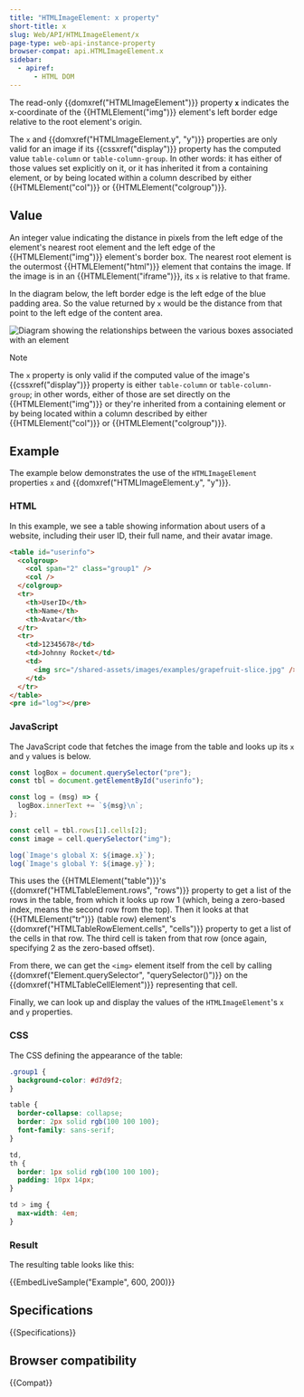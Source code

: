 ```yaml
---
title: "HTMLImageElement: x property"
short-title: x
slug: Web/API/HTMLImageElement/x
page-type: web-api-instance-property
browser-compat: api.HTMLImageElement.x
sidebar:
  - apiref:
      - HTML DOM
---
```


The read-only {{domxref("HTMLImageElement")}} property
**`x`** indicates the x-coordinate of the
{{HTMLElement("img")}} element's left border edge relative to the root element's
origin.

The `x` and {{domxref("HTMLImageElement.y", "y")}} properties are only valid
for an image if its {{cssxref("display")}} property has the computed value
`table-column` or `table-column-group`. In other words: it has
either of those values set explicitly on it, or it has inherited it from a containing
element, or by being located within a column described by either {{HTMLElement("col")}}
or {{HTMLElement("colgroup")}}.

## Value

An integer value indicating the distance in pixels from the left edge of the element's
nearest root element and the left edge of the {{HTMLElement("img")}} element's border
box. The nearest root element is the outermost {{HTMLElement("html")}} element that
contains the image. If the image is in an {{HTMLElement("iframe")}}, its `x`
is relative to that frame.

In the diagram below, the left border edge is the left edge of the blue padding area.
So the value returned by `x` would be the distance from that point to the
left edge of the content area.

![Diagram showing the relationships between the various boxes associated with an element](boxmodel-3.png)

> [!NOTE]
> The `x` property is only valid if the computed
> value of the image's {{cssxref("display")}} property is either
> `table-column` or `table-column-group`; in other words, either
> of those are set directly on the {{HTMLElement("img")}} or they're inherited from a
> containing element or by being located within a column described by either
> {{HTMLElement("col")}} or {{HTMLElement("colgroup")}}.

## Example

The example below demonstrates the use of the `HTMLImageElement` properties
`x` and {{domxref("HTMLImageElement.y", "y")}}.

### HTML

In this example, we see a table showing information about users of a website,
including their user ID, their full name, and their avatar image.

```html
<table id="userinfo">
  <colgroup>
    <col span="2" class="group1" />
    <col />
  </colgroup>
  <tr>
    <th>UserID</th>
    <th>Name</th>
    <th>Avatar</th>
  </tr>
  <tr>
    <td>12345678</td>
    <td>Johnny Rocket</td>
    <td>
      <img src="/shared-assets/images/examples/grapefruit-slice.jpg" />
    </td>
  </tr>
</table>
<pre id="log"></pre>
```

### JavaScript

The JavaScript code that fetches the image from the table and looks up its
`x` and `y` values is below.

```js
const logBox = document.querySelector("pre");
const tbl = document.getElementById("userinfo");

const log = (msg) => {
  logBox.innerText += `${msg}\n`;
};

const cell = tbl.rows[1].cells[2];
const image = cell.querySelector("img");

log(`Image's global X: ${image.x}`);
log(`Image's global Y: ${image.y}`);
```

This uses the {{HTMLElement("table")}}'s {{domxref("HTMLTableElement.rows", "rows")}}
property to get a list of the rows in the table, from which it looks up row 1 (which,
being a zero-based index, means the second row from the top). Then it looks at that
{{HTMLElement("tr")}} (table row) element's {{domxref("HTMLTableRowElement.cells", "cells")}}
property to get a list of the cells in that row. The third cell is taken from
that row (once again, specifying 2 as the zero-based offset).

From there, we can get the `<img>` element itself from the cell by
calling {{domxref("Element.querySelector", "querySelector()")}} on the
{{domxref("HTMLTableCellElement")}} representing that cell.

Finally, we can look up and display the values of the `HTMLImageElement`'s
`x` and `y` properties.

### CSS

The CSS defining the appearance of the table:

```css
.group1 {
  background-color: #d7d9f2;
}

table {
  border-collapse: collapse;
  border: 2px solid rgb(100 100 100);
  font-family: sans-serif;
}

td,
th {
  border: 1px solid rgb(100 100 100);
  padding: 10px 14px;
}

td > img {
  max-width: 4em;
}
```

### Result

The resulting table looks like this:

{{EmbedLiveSample("Example", 600, 200)}}

## Specifications

{{Specifications}}

## Browser compatibility

{{Compat}}
